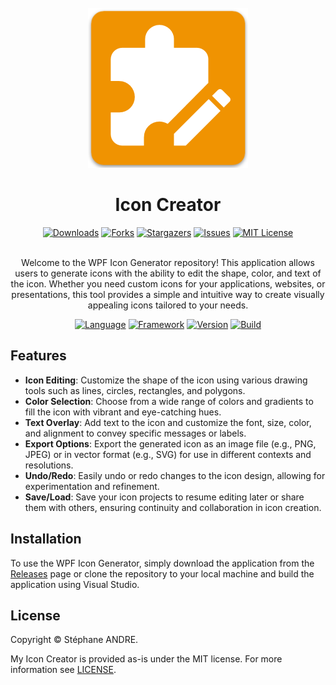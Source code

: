 <div id="top"></div>

<!-- PROJECT INFO -->
<br />
<div align="center">
  <a href="https://github.com/sandre58/MyIconCreator">
    <img src="images/logo.png" width="256" height="256">
  </a>

<h1 align="center">Icon Creator</h1>

[![Downloads][downloads-shield]][downloads-url]
[![Forks][forks-shield]][forks-url]
[![Stargazers][stars-shield]][stars-url]
[![Issues][issues-shield]][issues-url]
[![MIT License][license-shield]][license-url]

  <p align="center">
    <br />
    Welcome to the WPF Icon Generator repository! This application allows users to generate icons with the ability to edit the shape, color, and text of the icon. Whether you need custom icons for your applications, websites, or presentations, this tool provides a simple and intuitive way to create visually appealing icons tailored to your needs.
  </p>

[![Language][language-shield]][language-url]
[![Framework][framework-shield]][framework-url]
[![Version][version-shield]][version-url]
[![Build][build-shield]][build-url]

</div>

## Features

- **Icon Editing**: Customize the shape of the icon using various drawing tools such as lines, circles, rectangles, and polygons.
- **Color Selection**: Choose from a wide range of colors and gradients to fill the icon with vibrant and eye-catching hues.
- **Text Overlay**: Add text to the icon and customize the font, size, color, and alignment to convey specific messages or labels.
- **Export Options**: Export the generated icon as an image file (e.g., PNG, JPEG) or in vector format (e.g., SVG) for use in different contexts and resolutions.
- **Undo/Redo**: Easily undo or redo changes to the icon design, allowing for experimentation and refinement.
- **Save/Load**: Save your icon projects to resume editing later or share them with others, ensuring continuity and collaboration in icon creation.

## Installation

To use the WPF Icon Generator, simply download the application from the [Releases](https://github.com/sandre58/MyIconCreator/releases) page or clone the repository to your local machine and build the application using Visual Studio.


## License

Copyright © Stéphane ANDRE.

My Icon Creator is provided as-is under the MIT license. For more information see [LICENSE](./LICENSE).

<!-- MARKDOWN LINKS & IMAGES -->
<!-- https://www.markdownguide.org/basic-syntax/#reference-style-links -->
[language-shield]: https://img.shields.io/github/languages/top/sandre58/MyIconCreator
[language-url]: https://github.com/sandre58/MyIconCreator
[forks-shield]: https://img.shields.io/github/forks/sandre58/MyIconCreator?style=for-the-badge
[forks-url]: https://github.com/sandre58/MyIconCreator/network/members
[stars-shield]: https://img.shields.io/github/stars/sandre58/MyIconCreator?style=for-the-badge
[stars-url]: https://github.com/sandre58/MyIconCreator/stargazers
[issues-shield]: https://img.shields.io/github/issues/sandre58/MyIconCreator?style=for-the-badge
[issues-url]: https://github.com/sandre58/MyIconCreator/issues
[license-shield]: https://img.shields.io/github/license/sandre58/MyIconCreator?style=for-the-badge
[license-url]: https://github.com/sandre58/MyIconCreator/blob/main/LICENSE
[build-shield]: https://img.shields.io/github/actions/workflow/status/sandre58/MyIconCreator/ci.yml?logo=github&label=CI
[build-url]: https://github.com/sandre58/MyIconCreator/actions
[downloads-shield]: https://img.shields.io/github/downloads/sandre58/MyIconCreator/total?style=for-the-badge
[downloads-url]: https://github.com/sandre58/MyIconCreator/releases
[framework-shield]: https://img.shields.io/badge/.NET-8.0-purple
[framework-url]: https://github.com/sandre58/MyIconCreator/tree/main/src/MyNet.IconCreator.Wpf
[version-shield]: https://img.shields.io/nuget/v/MyNet.IconCreator.Wpf
[version-url]: https://www.nuget.org/packages/MyNet.IconCreator.Wpf